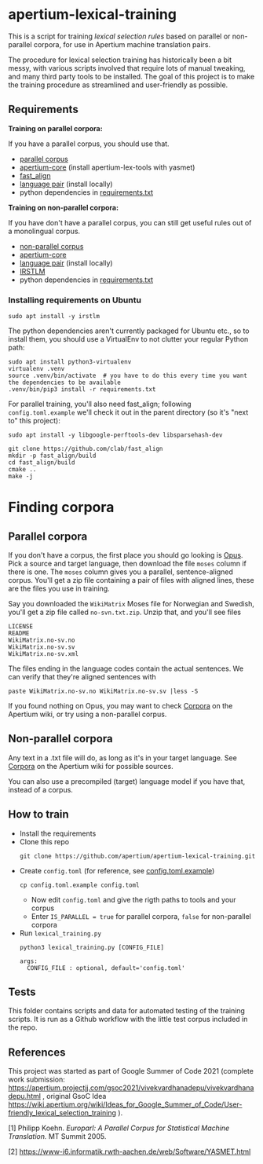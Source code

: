 # apertium-lexical-training

This is a script for training *lexical selection rules* based on parallel or non-parallel corpora, for use in Apertium machine translation pairs.

The procedure for lexical selection training has historically been a bit messy, with various scripts involved that require lots of manual tweaking, and many third party tools to be installed. The goal of this project is to make the training procedure as streamlined and user-friendly as possible.

## Requirements

**Training on parallel corpora:**

If you have a parallel corpus, you should use that.

- [parallel corpus](https://wiki.apertium.org/wiki/Corpora)
- [apertium-core](https://wiki.apertium.org/wiki/Installation) (install apertium-lex-tools with yasmet)
- [fast_align](https://github.com/clab/fast_align)
- [language pair](https://wiki.apertium.org/wiki/List_of_language_pairs) (install locally)
- python dependencies in [requirements.txt](requirements.txt)

**Training on non-parallel corpora:**

If you have don't have a parallel corpus, you can still get useful rules out of a monolingual corpus.

- [non-parallel corpus](https://wiki.apertium.org/wiki/Corpora)
- [apertium-core](https://wiki.apertium.org/wiki/Installation)
- [language pair](https://wiki.apertium.org/wiki/List_of_language_pairs) (install locally)
- [IRSTLM](https://wiki.apertium.org/wiki/IRSTLM)
- python dependencies in [requirements.txt](requirements.txt)


### Installing requirements on Ubuntu

```
sudo apt install -y irstlm
```

The python dependencies aren't currently packaged for Ubuntu
etc., so to install them, you should use
a VirtualEnv to not clutter your regular Python path:
```
sudo apt install python3-virtualenv
virtualenv .venv
source .venv/bin/activate  # you have to do this every time you want the dependencies to be available
.venv/bin/pip3 install -r requirements.txt
```

For parallel training, you'll also need fast_align; following
`config.toml.example` we'll check it out in the parent directory (so
it's "next to" this project):

```
sudo apt install -y libgoogle-perftools-dev libsparsehash-dev

git clone https://github.com/clab/fast_align
mkdir -p fast_align/build
cd fast_align/build
cmake ..
make -j
```

# Finding corpora

## Parallel corpora

If you don't have a corpus, the first place you should go looking is
[Opus](https://opus.nlpl.eu/). Pick a source and target language, then
download the file `moses` column if there is one. The `moses` column
gives you a parallel, sentence-aligned corpus. You'll get a zip file
containing a pair of files with aligned lines, these are the files you
use in training.

Say you downloaded the `WikiMatrix` Moses file for Norwegian and
Swedish, you'll get a zip file called `no-svn.txt.zip`. Unzip that,
and you'll see files

    LICENSE
    README
    WikiMatrix.no-sv.no
    WikiMatrix.no-sv.sv
    WikiMatrix.no-sv.xml

The files ending in the language codes contain the actual
sentences. We can verify that they're aligned sentences with

    paste WikiMatrix.no-sv.no WikiMatrix.no-sv.sv |less -S

If you found nothing on Opus, you may want to check
[Corpora](https://wiki.apertium.org/wiki/Corpora) on the Apertium
wiki, or try using a non-parallel corpus.

## Non-parallel corpora

Any text in a .txt file will do, as long as it's in your target
language. See [Corpora](https://wiki.apertium.org/wiki/Corpora) on the
Apertium wiki for possible sources.

You can also use a precompiled (target) language model if you have
that, instead of a corpus.

## How to train

- Install the requirements
- Clone this repo<br>
  ```
  git clone https://github.com/apertium/apertium-lexical-training.git
  ```
- Create `config.toml` (for reference, see [config.toml.example](config.toml.example))
  ```
  cp config.toml.example config.toml
  ```
  - Now edit `config.toml` and give the rigth paths to tools and your corpus
  - Enter `IS_PARALLEL = true` for parallel corpora, `false` for non-parallel corpora
- Run `lexical_training.py`<br>
  ```
  python3 lexical_training.py [CONFIG_FILE]

  args:
    CONFIG_FILE : optional, default='config.toml'
  ```

## Tests

This folder contains scripts and data for automated testing of the training scripts. It is run as a Github workflow with the little test corpus included in the repo.

## References

This project was started as part of Google Summer of Code 2021 (complete work submission: https://apertium.projectjj.com/gsoc2021/vivekvardhanadepu/vivekvardhanadepu.html ,
original GsoC Idea https://wiki.apertium.org/wiki/Ideas_for_Google_Summer_of_Code/User-friendly_lexical_selection_training ).

<a id="1">[1]</a>
Philipp Koehn.
*Europarl: A Parallel Corpus for Statistical Machine Translation.*
MT Summit 2005.

<a id="2">[2]</a>
https://www-i6.informatik.rwth-aachen.de/web/Software/YASMET.html
